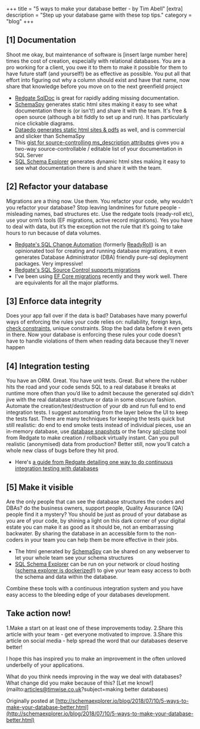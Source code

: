 +++
title = "5 ways to make your database better - by Tim Abell"
[extra]
description = "Step up your database game with these top tips."
category = "blog"
+++

## [1] Documentation

Shoot me okay, but maintenance of software is [insert large number here] times
the cost of creation, especially with relational databases. You are a pro
working for a client, you owe it to them to make it possible for them to have
future staff (and yourself!) be as effective as possible. You put all that
effort into figuring out why a column should exist and have that name, now
share that knowledge before you move on to the next greenfield project

* [Redgate SqlDoc](https://www.red-gate.com/products/sql-development/sql-doc/)
	is great for rapidly adding missing documentation.
* [SchemaSpy](http://schemaspy.org/) generates static html sites making it easy
	to see what documentation there is (or isn't!) and share it with the team.
	It's free & open source (although a bit fiddly to set up and run). It has
	particularly nice clickable diagrams.
* [Dataedo generates static html sites &
	pdfs](https://dataedo.com/tutorials/getting-started/generating-database-documentation)
	as well, and is commercial and slicker than SchemaSpy
* This [gist for source-controlling ms_description
	attributes](https://gist.github.com/timabell/6fbd85431925b5724d2f) gives you
	a two-way source-controllable / editable list of your documentation in SQL
	Server
* [SQL Schema Explorer](http://schemaexplorer.io/) generates dynamic html sites
	making it easy to see what documentation there is and share it with the team.

## [2] Refactor your database

Migrations are a thing now. Use them. You refactor your code, why wouldn't you
refactor your database? Stop leaving landmines for future people - misleading
names, bad structures etc. Use the redgate tools (ready-roll etc), use your
orm’s tools (EF migrations, active record migrations). Yes you have to deal
with data, but it’s the exception not the rule that it’s going to take hours to
run because of data volumes.

* [Redgate's SQL Change
	Automation](https://www.red-gate.com/products/sql-development/sql-change-automation/)
	(formerly
	[ReadyRoll](https://www.red-gate.com/blog/working/from-release-engineer-to-readyroll-founder-and-redgate-product-manager))
	is an opinionated tool for creating and running database migrations, it even
	generates Database Administrator (DBA) friendly pure-sql deployment packages.
	Very impressive!
* [Redgate's SQL Source Control supports
	migrations](https://documentation.red-gate.com/soc6/common-tasks/working-with-migration-scripts)
* I've been using [EF Core
	migrations](https://docs.microsoft.com/en-us/ef/core/managing-schemas/migrations/)
	recently and they work well. There are equivalents for all the major
	platforms.

## [3] Enforce data integrity

Does your app fall over if the data is bad? Databases have many powerful ways
of enforcing the rules your code relies on: nullability, foreign keys, [check
constraints](https://www.w3schools.com/SQL/sql_check.asp), unique constraints.
Stop the bad data before it even gets in there. Now your database is enforcing
these rules your code doesn't have to handle violations of them when reading
data because they'll never happen

## [4] Integration testing

You have an ORM. Great. You have unit tests. Great. But where the rubber hits
the road and your code sends SQL to a real database it breaks at runtime more
often than you’d like to admit because the generated sql didn't jive with the
real database structure or data in some obscure fashion. Automate the
creation/test/destruction of your db and run full end to end integration tests.
I suggest automating from the layer below the UI to keep the tests fast. There
are many techniques for keeping the tests quick but still realistic: do end to
end smoke tests instead of individual pieces, use an in-memory database, use
[database
snapshots](https://gist.github.com/timabell/3164291#file-create-snapshot-sql)
or the fancy [sql-clone](https://www.red-gate.com/products/dba/sql-clone/index)
tool from Redgate to make creation / rollback virtually instant. Can you pull
realistic (anonymised) data from production? Better still, now you’ll catch a
whole new class of bugs before they hit prod.

* Here's [a guide from Redgate detailing one way to do continuous integration
	testing with
	databases](https://www.red-gate.com/simple-talk/sql/sql-tools/continuous-integration-for-databases-using-red-gate-tools/)

## [5] Make it visible

Are the only people that can see the database structures the coders and DBAs?
do the business owners, support people, Quality Assurance (QA) people find it a
mystery? You should be just as proud of your database as you are of your code,
by shining a light on this dark corner of your digital estate you can make it
as good as it should be, not an embarrassing backwater. By sharing the database
in an accessible form to the non-coders in your team you can help them be more
effective in their jobs.

* The html generated by [SchemaSpy](http://schemaspy.org/) can be shared on any
	webserver to let your whole team see your schema structures
* [SQL Schema Explorer](http://schemaexplorer.io/) can be run on your network
	or cloud hosting ([schema explorer is
	dockerized](https://hub.docker.com/r/timabell/sdv/)!) to give your team easy
	access to both the schema and data within the database.

Combine these tools with a continuous integration system and you have easy
access to the bleeding edge of your databases development.

## Take action now!

1.Make a start on at least one of these improvements today.
2.Share this article with your team - get everyone motivated to improve.
3.Share this article on social media - help spread the word that our
	databases deserve better!

I hope this has inspired you to make an improvement in the often unloved
underbelly of your applications.

What do you think needs improving in the way we deal with databases? What
change did you make because of this? [Let me
know!](mailto:articles@timwise.co.uk?subject=making better databases)

Originally posted at
[http://schemaexplorer.io/blog/2018/07/10/5-ways-to-make-your-database-better.html](http://schemaexplorer.io/blog/2018/07/10/5-ways-to-make-your-database-better.html)
